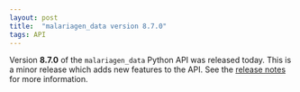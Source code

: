 ```yaml
---
layout: post
title:  "malariagen_data version 8.7.0"
tags: API
---
```


Version <strong>8.7.0</strong> of the `malariagen_data` Python API
was released today. This is a minor release which adds new features to
the API. See the [release
notes](https://github.com/malariagen/malariagen-data-python/releases/tag/v8.7.0)
for more information.
